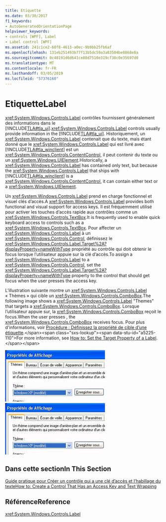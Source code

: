 ```yaml
---
title: Etiquette
ms.date: 03/30/2017
f1_keywords:
- AutoGeneratedOrientationPage
helpviewer_keywords:
- controls [WPF], Label
- Label control [WPF]
ms.assetid: 241c1ce2-60f8-4613-a0ec-9b9bb25fb6af
ms.openlocfilehash: 131eb251493b77f13b5dc59a3a03504be8868e8a
ms.sourcegitcommit: 0c48191d6d641ce88d7510e319cf38c0e35697d0
ms.translationtype: MT
ms.contentlocale: fr-FR
ms.lasthandoff: 03/05/2019
ms.locfileid: "57376160"
---
```

# <a name="label"></a><span data-ttu-id="a5225-102">Etiquette</span><span class="sxs-lookup"><span data-stu-id="a5225-102">Label</span></span>
<span data-ttu-id="a5225-103"><xref:System.Windows.Controls.Label> contrôles fournissent généralement des informations dans le [!INCLUDE[TLA#tla_ui](../../../../includes/tlasharptla-ui-md.md)].</span><span class="sxs-lookup"><span data-stu-id="a5225-103"><xref:System.Windows.Controls.Label> controls usually provide information in the [!INCLUDE[TLA#tla_ui](../../../../includes/tlasharptla-ui-md.md)].</span></span>  <span data-ttu-id="a5225-104">Historiquement, un <xref:System.Windows.Controls.Label> contenait que du texte, mais étant donné que le <xref:System.Windows.Controls.Label> qui est livré avec [!INCLUDE[TLA#tla_winclient](../../../../includes/tlasharptla-winclient-md.md)] est un <xref:System.Windows.Controls.ContentControl>, il peut contenir du texte ou un <xref:System.Windows.UIElement>.</span><span class="sxs-lookup"><span data-stu-id="a5225-104">Historically, a <xref:System.Windows.Controls.Label> has contained only text, but because the <xref:System.Windows.Controls.Label> that ships with [!INCLUDE[TLA#tla_winclient](../../../../includes/tlasharptla-winclient-md.md)] is a <xref:System.Windows.Controls.ContentControl>, it can contain either text or a <xref:System.Windows.UIElement>.</span></span>  
  
 <span data-ttu-id="a5225-105">Un <xref:System.Windows.Controls.Label> prend en charge fonctionnel et visuel clés d’accès.</span><span class="sxs-lookup"><span data-stu-id="a5225-105">A <xref:System.Windows.Controls.Label> provides both functional and visual support for access keys.</span></span> <span data-ttu-id="a5225-106">Il est fréquemment utilisé pour activer les touches d’accès rapide aux contrôles comme un <xref:System.Windows.Controls.TextBox>.</span><span class="sxs-lookup"><span data-stu-id="a5225-106">It is frequently used to enable quick keyboard access to controls such as a <xref:System.Windows.Controls.TextBox>.</span></span> <span data-ttu-id="a5225-107">Pour affecter un <xref:System.Windows.Controls.Label> à un <xref:System.Windows.Controls.Control>, définissez le <xref:System.Windows.Controls.Label.Target%2A?displayProperty=nameWithType> propriété au contrôle qui doit obtenir le focus lorsque l’utilisateur appuie sur la clé d’accès.</span><span class="sxs-lookup"><span data-stu-id="a5225-107">To assign a <xref:System.Windows.Controls.Label> to a <xref:System.Windows.Controls.Control>, set the <xref:System.Windows.Controls.Label.Target%2A?displayProperty=nameWithType> property to the control that should get focus when the user presses the access key.</span></span>  
  
 <span data-ttu-id="a5225-108">L’illustration suivante montre un <xref:System.Windows.Controls.Label> « Thèmes » qui cible un <xref:System.Windows.Controls.ComboBox>.</span><span class="sxs-lookup"><span data-stu-id="a5225-108">The following image shows a <xref:System.Windows.Controls.Label> "Themes" that targets a <xref:System.Windows.Controls.ComboBox>.</span></span>  <span data-ttu-id="a5225-109">Lorsque l’utilisateur appuie sur, la <xref:System.Windows.Controls.ComboBox> reçoit le focus.</span><span class="sxs-lookup"><span data-stu-id="a5225-109">When the user presses , the <xref:System.Windows.Controls.ComboBox> receives focus.</span></span>  <span data-ttu-id="a5225-110">Pour plus d'informations, voir [Procédure : Définissez la propriété de cible d’une étiquette](https://docs.microsoft.com/previous-versions/dotnet/netframework-3.5/ms752101(v=vs.90)).</span><span class="sxs-lookup"><span data-stu-id="a5225-110">For more information, see [How to: Set the Target Property of a Label](https://docs.microsoft.com/previous-versions/dotnet/netframework-3.5/ms752101(v=vs.90)).</span></span>  
  
 <span data-ttu-id="a5225-111">![Propriétés d’affichage montrent étiquetage par utilisation](./media/labeledby.JPG "LabeledBy")</span><span class="sxs-lookup"><span data-stu-id="a5225-111">![Display properties shows labeled by usage](./media/labeledby.JPG "LabeledBy")</span></span>  
  
## <a name="in-this-section"></a><span data-ttu-id="a5225-112">Dans cette section</span><span class="sxs-lookup"><span data-stu-id="a5225-112">In This Section</span></span>  
 [<span data-ttu-id="a5225-113">Guide pratique pour Créer un contrôle qui a une clé d’accès et l’habillage du texte</span><span class="sxs-lookup"><span data-stu-id="a5225-113">How to: Create a Control That Has an Access Key and Text Wrapping</span></span>](how-to-create-a-control-that-has-an-access-key-and-text-wrapping.md)  
  
## <a name="reference"></a><span data-ttu-id="a5225-114">Référence</span><span class="sxs-lookup"><span data-stu-id="a5225-114">Reference</span></span>  
 <xref:System.Windows.Controls.Label>
